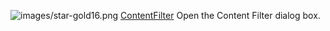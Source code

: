 ![images/star-gold16.png](images/star-gold16.png) [ContentFilter](contentfilter.html) 
Open the Content Filter dialog box.


